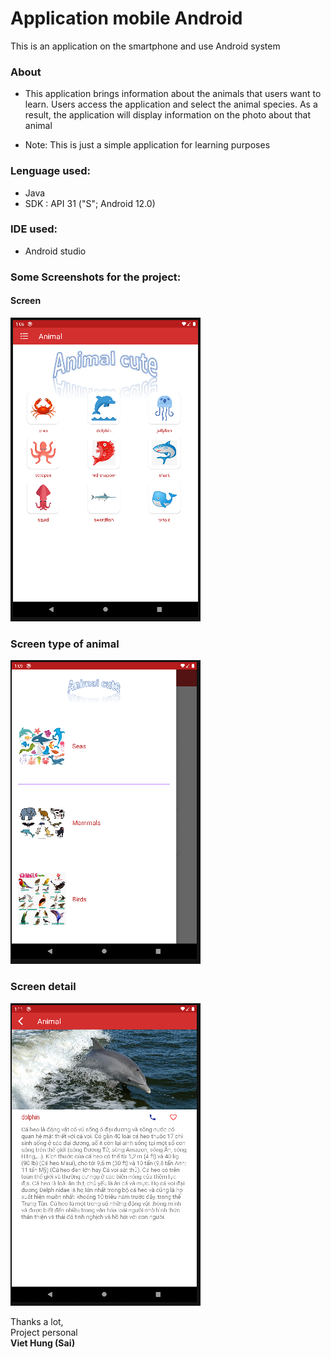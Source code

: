 # Application mobile Android
This is an application on the smartphone and use Android system

### About
- This application brings information about the animals that users want to learn. Users access the application and select the animal species. As a result, the application will display information on the photo about that animal

- Note: This is just a simple application for learning purposes

### Lenguage used:
- Java
- SDK : API 31 ("S"; Android 12.0)
### IDE used:
- Android studio

### Some Screenshots for the project:
#### Screen
![image](https://github.com/thangtran180492/android-studio-application-animal/blob/main/photo/screen%201.png)

### Screen type of animal
![image](https://github.com/thangtran180492/android-studio-application-animal/blob/main/photo/screen%202.png)

### Screen detail
![image](https://github.com/thangtran180492/android-studio-application-animal/blob/main/photo/screen%203.png)

<bold>Thanks a lot,</bold>
<br/>Project personal<br/>
<b>Viet Hung (Sai)</b>
